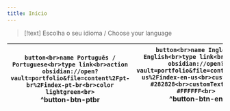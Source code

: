 ```yaml
---
title: Início
---
```

> [!text] Escolha o seu idioma / Choose your language

| <br>```button<br>name Português / Portuguese<br>type link<br>action obsidian://open?vault=portfolio&file=content%2Fpt-br%2Findex-pt-br<br>color lightgreen<br>```<br>^button-btn-ptbr | ```button<br>name Inglês / English<br>type link<br>action obsidian://open?vault=portfolio&file=content%2Fen-us%2Findex-en-us<br>customColor #282828<br>customTextColor #FFFFFF<br>```<br>^button-btn-en |
| ---- | ---- |
